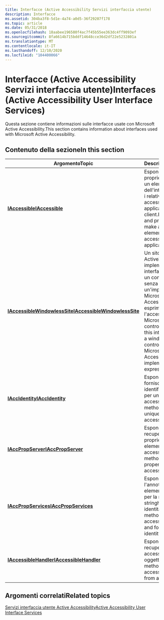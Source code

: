 ```yaml
---
title: Interfacce (Active Accessibility Servizi interfaccia utente)
description: Interfacce
ms.assetid: 304ba3f8-5d1e-4a74-a0d5-36f29207f178
ms.topic: article
ms.date: 05/31/2018
ms.openlocfilehash: 18aabee196580f4ac7f45b55ee363dc4ff9093ef
ms.sourcegitcommit: 8fa6614b715bddf14648cce36d2df22e5232801a
ms.translationtype: MT
ms.contentlocale: it-IT
ms.lasthandoff: 12/10/2020
ms.locfileid: "104400066"
---
```

# <a name="interfaces-active-accessibility-user-interface-services"></a><span data-ttu-id="b5b87-103">Interfacce (Active Accessibility Servizi interfaccia utente)</span><span class="sxs-lookup"><span data-stu-id="b5b87-103">Interfaces (Active Accessibility User Interface Services)</span></span>

<span data-ttu-id="b5b87-104">Questa sezione contiene informazioni sulle interfacce usate con Microsoft Active Accessibility.</span><span class="sxs-lookup"><span data-stu-id="b5b87-104">This section contains information about interfaces used with Microsoft Active Accessibility.</span></span>

## <a name="in-this-section"></a><span data-ttu-id="b5b87-105">Contenuto della sezione</span><span class="sxs-lookup"><span data-stu-id="b5b87-105">In this section</span></span>



| <span data-ttu-id="b5b87-106">Argomento</span><span class="sxs-lookup"><span data-stu-id="b5b87-106">Topic</span></span>                                                                                | <span data-ttu-id="b5b87-107">Descrizione</span><span class="sxs-lookup"><span data-stu-id="b5b87-107">Description</span></span>                                                                                                                                                                                          |
|--------------------------------------------------------------------------------------|------------------------------------------------------------------------------------------------------------------------------------------------------------------------------------------------------|
| [<span data-ttu-id="b5b87-108">**IAccessible**</span><span class="sxs-lookup"><span data-stu-id="b5b87-108">**IAccessible**</span></span>](/windows/desktop/api/oleacc/nn-oleacc-iaccessible)<br/>                                        | <span data-ttu-id="b5b87-109">Espone metodi e proprietà che rendono un elemento dell'interfaccia utente e i relativi elementi figlio accessibili alle applicazioni client.</span><span class="sxs-lookup"><span data-stu-id="b5b87-109">Exposes methods and properties that make a user interface element and its children accessible to client applications.</span></span><br/>                                                                     |
| [<span data-ttu-id="b5b87-110">**IAccessibleWindowlessSite**</span><span class="sxs-lookup"><span data-stu-id="b5b87-110">**IAccessibleWindowlessSite**</span></span>](/windows/desktop/api/oleacc/nn-oleacc-iaccessiblewindowlesssite)<br/> | <span data-ttu-id="b5b87-111">Un sito di controllo ActiveX Microsoft implementa questa interfaccia per abilitare un controllo ActiveX senza finestra con un'implementazione di Microsoft Active Accessibility per esprimere l'accessibilità.</span><span class="sxs-lookup"><span data-stu-id="b5b87-111">A Microsoft ActiveX control site implements this interface to enable a windowless ActiveX control that has a Microsoft Active Accessibility implementation to express its accessibility.</span></span> <br/> |
| [<span data-ttu-id="b5b87-112">**IAccIdentity**</span><span class="sxs-lookup"><span data-stu-id="b5b87-112">**IAccIdentity**</span></span>](/windows/desktop/api/oleacc/nn-oleacc-iaccidentity)<br/>                                      | <span data-ttu-id="b5b87-113">Espone un metodo che fornisce un identificatore univoco per un elemento accessibile.</span><span class="sxs-lookup"><span data-stu-id="b5b87-113">Exposes a method that provides a unique identifier for an accessible element.</span></span><br/>                                                                                                             |
| [<span data-ttu-id="b5b87-114">**IAccPropServer**</span><span class="sxs-lookup"><span data-stu-id="b5b87-114">**IAccPropServer**</span></span>](/windows/desktop/api/oleacc/nn-oleacc-iaccpropserver)<br/>                                  | <span data-ttu-id="b5b87-115">Espone un metodo che recupera un valore della proprietà per un elemento accessibile.</span><span class="sxs-lookup"><span data-stu-id="b5b87-115">Exposes a method that retrieves a property value for an accessible element.</span></span><br/>                                                                                                               |
| [<span data-ttu-id="b5b87-116">**IAccPropServices**</span><span class="sxs-lookup"><span data-stu-id="b5b87-116">**IAccPropServices**</span></span>](/windows/desktop/api/oleacc/nn-oleacc-iaccpropservices)<br/>                              | <span data-ttu-id="b5b87-117">Espone metodi per l'annotazione di elementi accessibili e per la modifica di stringhe di identità.</span><span class="sxs-lookup"><span data-stu-id="b5b87-117">Exposes methods for annotating accessible elements and for manipulating identity strings.</span></span> <br/>                                                                                                |
| [<span data-ttu-id="b5b87-118">**IAccessibleHandler**</span><span class="sxs-lookup"><span data-stu-id="b5b87-118">**IAccessibleHandler**</span></span>](/windows/desktop/api/oleacc/nn-oleacc-iaccessiblehandler)<br/>                          | <span data-ttu-id="b5b87-119">Espone un metodo che recupera un elemento accessibile da un ID oggetto.</span><span class="sxs-lookup"><span data-stu-id="b5b87-119">Exposes a method that retrieves an accessible element from an object ID.</span></span><br/>                                                                                                                  |



 

## <a name="related-topics"></a><span data-ttu-id="b5b87-120">Argomenti correlati</span><span class="sxs-lookup"><span data-stu-id="b5b87-120">Related topics</span></span>

<dl> <dt>

[<span data-ttu-id="b5b87-121">Servizi interfaccia utente Active Accessibility</span><span class="sxs-lookup"><span data-stu-id="b5b87-121">Active Accessibility User Interface Services</span></span>](active-accessibility-user-interface-services-ref.md)
</dt> </dl>

 


